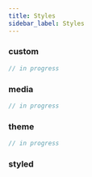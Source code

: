 ```yaml
---
title: Styles
sidebar_label: Styles
---
```


### custom

```javascript
// in progress
```

### media

```javascript
// in progress
```

### theme

```javascript
// in progress
```

### styled

```javascript

```
